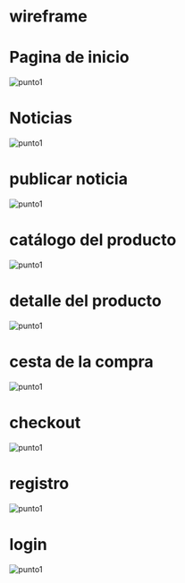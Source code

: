 # wireframe

<h1>Pagina de inicio</h1>
<img src="IMG_20241027_231414.jpg" alt="punto1">

<h1>Noticias</h1>
<img src="IMG_20241027_231856.jpg" alt="punto1">
<h1> publicar noticia</h1>
<img src="IMG_20241027_231859.jpg" alt="punto1">
<h1>catálogo del producto</h1>
<img src="IMG_20241027_231431.jpg" alt="punto1">
<h1>detalle del producto</h1>
<img src="IMG_20241027_231437.jpg" alt="punto1">
<h1>cesta de la compra</h1>
<img src="IMG_20241027_231446.jpg" alt="punto1">
<h1>checkout</h1>
<img src="IMG_20241027_231451.jpg" alt="punto1">
<h1>registro</h1>
<img src="IMG_20241027_231510.jpg" alt="punto1">
<h1>login</h1>
<img src="IMG_20241027_231533.jpg" alt="punto1">

